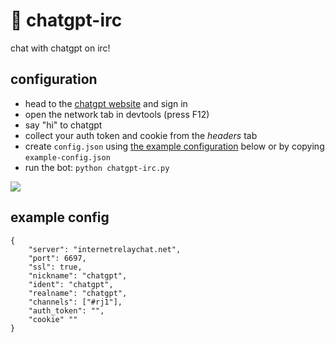 # 🤖 chatgpt-irc

chat with chatgpt on irc!

## configuration

- head to the [chatgpt website](https://chat.openai.com/chat) and sign in
- open the network tab in devtools (press F12)
- say "hi" to chatgpt
- collect your auth token and cookie from the *headers* tab
- create `config.json` using [the example configuration](#example-config)
  below or by copying `example-config.json`
- run the bot: `python chatgpt-irc.py`

![](https://rj1.su/img/chatgpt-irc-sshot1.png)

## example config

```
{
    "server": "internetrelaychat.net",
    "port": 6697,
    "ssl": true,
    "nickname": "chatgpt",
    "ident": "chatgpt",
    "realname": "chatgpt",
    "channels": ["#rj1"],
    "auth_token": "",
    "cookie" ""
}
```
